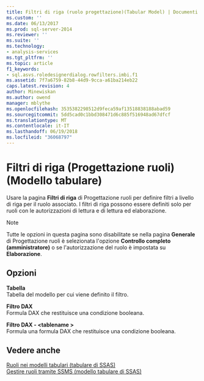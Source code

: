 ```yaml
---
title: Filtri di riga (ruolo progettazione)(Tabular Model) | Documenti Microsoft
ms.custom: ''
ms.date: 06/13/2017
ms.prod: sql-server-2014
ms.reviewer: ''
ms.suite: ''
ms.technology:
- analysis-services
ms.tgt_pltfrm: ''
ms.topic: article
f1_keywords:
- sql.asvs.roledesignerdialog.rowfilters.imbi.f1
ms.assetid: 7f7a6759-82b8-44d9-9cca-a61ba214eb22
caps.latest.revision: 4
author: Minewiskan
ms.author: owend
manager: mblythe
ms.openlocfilehash: 3535382298512d9feca59af13518838188abad59
ms.sourcegitcommit: 5dd5cad0c1bbd308471d6c885f516948ad67dfcf
ms.translationtype: MT
ms.contentlocale: it-IT
ms.lasthandoff: 06/19/2018
ms.locfileid: "36068797"
---
```

# <a name="row-filters-role-designertabular-model"></a>Filtri di riga (Progettazione ruoli)(Modello tabulare)
  Usare la pagina **Filtri di riga** di Progettazione ruoli per definire filtri a livello di riga per il ruolo associato. I filtri di riga possono essere definiti solo per ruoli con le autorizzazioni di lettura e di lettura ed elaborazione.  
  
> [!NOTE]  
>  Tutte le opzioni in questa pagina sono disabilitate se nella pagina **Generale** di Progettazione ruoli è selezionata l'opzione **Controllo completo (amministratore)** o se l'autorizzazione del ruolo è impostata su **Elaborazione**.  
  
## <a name="options"></a>Opzioni  
 **Tabella**  
 Tabella del modello per cui viene definito il filtro.  
  
 **Filtro DAX**  
 Formula DAX che restituisce una condizione booleana.  
  
 **Filtro DAX - \<tablename >**  
 Formula una formula DAX che restituisce una condizione booleana.  
  
## <a name="see-also"></a>Vedere anche  
 [Ruoli nei modelli tabulari &#40;tabulare di SSAS&#41;](tabular-models/roles-ssas-tabular.md)   
 [Gestire ruoli tramite SSMS &#40;modello tabulare di SSAS&#41;](tabular-models/manage-roles-by-using-ssms-ssas-tabular.md)  
  
  